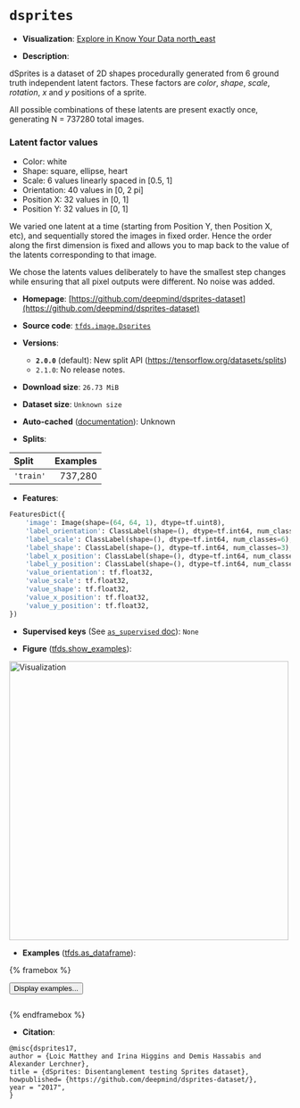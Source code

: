 <div itemscope itemtype="http://schema.org/Dataset">
  <div itemscope itemprop="includedInDataCatalog" itemtype="http://schema.org/DataCatalog">
    <meta itemprop="name" content="TensorFlow Datasets" />
  </div>
  <meta itemprop="name" content="dsprites" />
  <meta itemprop="description" content="dSprites is a dataset of 2D shapes procedurally generated from 6 ground truth&#10;independent latent factors. These factors are *color*, *shape*, *scale*,&#10;*rotation*, *x* and *y* positions of a sprite.&#10;&#10;All possible combinations of these latents are present exactly once,&#10;generating N = 737280 total images.&#10;&#10;### Latent factor values&#10;&#10;*   Color: white&#10;*   Shape: square, ellipse, heart&#10;*   Scale: 6 values linearly spaced in [0.5, 1]&#10;*   Orientation: 40 values in [0, 2 pi]&#10;*   Position X: 32 values in [0, 1]&#10;*   Position Y: 32 values in [0, 1]&#10;&#10;We varied one latent at a time (starting from Position Y, then Position X, etc),&#10;and sequentially stored the images in fixed order.&#10;Hence the order along the first dimension is fixed and allows you to map back to&#10;the value of the latents corresponding to that image.&#10;&#10;We chose the latents values deliberately to have the smallest step changes&#10;while ensuring that all pixel outputs were different. No noise was added.&#10;&#10;To use this dataset:&#10;&#10;```python&#10;import tensorflow_datasets as tfds&#10;&#10;ds = tfds.load(&#x27;dsprites&#x27;, split=&#x27;train&#x27;)&#10;for ex in ds.take(4):&#10;  print(ex)&#10;```&#10;&#10;See [the guide](https://www.tensorflow.org/datasets/overview) for more&#10;informations on [tensorflow_datasets](https://www.tensorflow.org/datasets).&#10;&#10;&lt;img src=&quot;https://storage.googleapis.com/tfds-data/visualization/fig/dsprites-2.0.0.png&quot; alt=&quot;Visualization&quot; width=&quot;500px&quot;&gt;&#10;&#10;" />
  <meta itemprop="url" content="https://www.tensorflow.org/datasets/catalog/dsprites" />
  <meta itemprop="sameAs" content="https://github.com/deepmind/dsprites-dataset" />
  <meta itemprop="citation" content="@misc{dsprites17,&#10;author = {Loic Matthey and Irina Higgins and Demis Hassabis and Alexander Lerchner},&#10;title = {dSprites: Disentanglement testing Sprites dataset},&#10;howpublished= {https://github.com/deepmind/dsprites-dataset/},&#10;year = &quot;2017&quot;,&#10;}" />
</div>

# `dsprites`


*   **Visualization**:
    <a class="button button-with-icon" href="https://knowyourdata-tfds.withgoogle.com/#tab=STATS&dataset=dsprites">
    Explore in Know Your Data
    <span class="material-icons icon-after" aria-hidden="true"> north_east
    </span> </a>

*   **Description**:

dSprites is a dataset of 2D shapes procedurally generated from 6 ground truth
independent latent factors. These factors are *color*, *shape*, *scale*,
*rotation*, *x* and *y* positions of a sprite.

All possible combinations of these latents are present exactly once, generating
N = 737280 total images.

### Latent factor values

*   Color: white
*   Shape: square, ellipse, heart
*   Scale: 6 values linearly spaced in [0.5, 1]
*   Orientation: 40 values in [0, 2 pi]
*   Position X: 32 values in [0, 1]
*   Position Y: 32 values in [0, 1]

We varied one latent at a time (starting from Position Y, then Position X, etc),
and sequentially stored the images in fixed order. Hence the order along the
first dimension is fixed and allows you to map back to the value of the latents
corresponding to that image.

We chose the latents values deliberately to have the smallest step changes while
ensuring that all pixel outputs were different. No noise was added.

*   **Homepage**:
    [https://github.com/deepmind/dsprites-dataset](https://github.com/deepmind/dsprites-dataset)

*   **Source code**:
    [`tfds.image.Dsprites`](https://github.com/tensorflow/datasets/tree/master/tensorflow_datasets/image/dsprites.py)

*   **Versions**:

    *   **`2.0.0`** (default): New split API
        (https://tensorflow.org/datasets/splits)
    *   `2.1.0`: No release notes.

*   **Download size**: `26.73 MiB`

*   **Dataset size**: `Unknown size`

*   **Auto-cached**
    ([documentation](https://www.tensorflow.org/datasets/performances#auto-caching)):
    Unknown

*   **Splits**:

Split     | Examples
:-------- | -------:
`'train'` | 737,280

*   **Features**:

```python
FeaturesDict({
    'image': Image(shape=(64, 64, 1), dtype=tf.uint8),
    'label_orientation': ClassLabel(shape=(), dtype=tf.int64, num_classes=40),
    'label_scale': ClassLabel(shape=(), dtype=tf.int64, num_classes=6),
    'label_shape': ClassLabel(shape=(), dtype=tf.int64, num_classes=3),
    'label_x_position': ClassLabel(shape=(), dtype=tf.int64, num_classes=32),
    'label_y_position': ClassLabel(shape=(), dtype=tf.int64, num_classes=32),
    'value_orientation': tf.float32,
    'value_scale': tf.float32,
    'value_shape': tf.float32,
    'value_x_position': tf.float32,
    'value_y_position': tf.float32,
})
```

*   **Supervised keys** (See
    [`as_supervised` doc](https://www.tensorflow.org/datasets/api_docs/python/tfds/load#args)):
    `None`

*   **Figure**
    ([tfds.show_examples](https://www.tensorflow.org/datasets/api_docs/python/tfds/visualization/show_examples)):

<img src="https://storage.googleapis.com/tfds-data/visualization/fig/dsprites-2.0.0.png" alt="Visualization" width="500px">

*   **Examples**
    ([tfds.as_dataframe](https://www.tensorflow.org/datasets/api_docs/python/tfds/as_dataframe)):

<!-- mdformat off(HTML should not be auto-formatted) -->

{% framebox %}

<button id="displaydataframe">Display examples...</button>
<div id="dataframecontent" style="overflow-x:auto"></div>
<script>
const url = "https://storage.googleapis.com/tfds-data/visualization/dataframe/dsprites-2.0.0.html";
const dataButton = document.getElementById('displaydataframe');
dataButton.addEventListener('click', async () => {
  // Disable the button after clicking (dataframe loaded only once).
  dataButton.disabled = true;

  const contentPane = document.getElementById('dataframecontent');
  try {
    const response = await fetch(url);
    // Error response codes don't throw an error, so force an error to show
    // the error message.
    if (!response.ok) throw Error(response.statusText);

    const data = await response.text();
    contentPane.innerHTML = data;
  } catch (e) {
    contentPane.innerHTML =
        'Error loading examples. If the error persist, please open '
        + 'a new issue.';
  }
});
</script>

{% endframebox %}

<!-- mdformat on -->

*   **Citation**:

```
@misc{dsprites17,
author = {Loic Matthey and Irina Higgins and Demis Hassabis and Alexander Lerchner},
title = {dSprites: Disentanglement testing Sprites dataset},
howpublished= {https://github.com/deepmind/dsprites-dataset/},
year = "2017",
}
```

